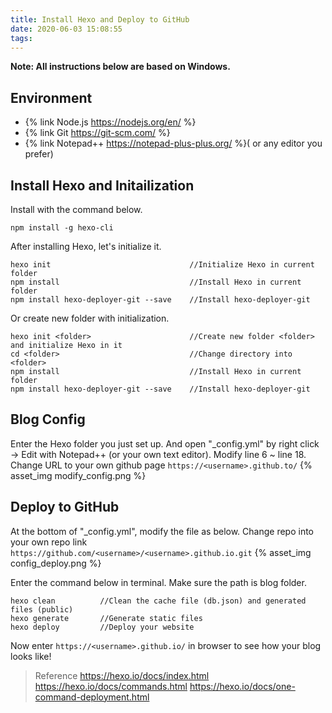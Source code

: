 ```yaml
---
title: Install Hexo and Deploy to GitHub
date: 2020-06-03 15:08:55
tags:
---
```



**Note: All instructions below are based on Windows.**

## Environment
* {% link Node.js https://nodejs.org/en/ %}
* {% link Git https://git-scm.com/ %}
* {% link Notepad++ https://notepad-plus-plus.org/ %}( or any editor you prefer)

<!-- more -->

## Install Hexo and Initailization
Install with the command below.
```
npm install -g hexo-cli
```

After installing Hexo, let's initialize it.
```
hexo init                               //Initialize Hexo in current folder
npm install                             //Install Hexo in current folder
npm install hexo-deployer-git --save    //Install hexo-deployer-git
```
Or create new folder with initialization.
```
hexo init <folder>                      //Create new folder <folder> and initialize Hexo in it
cd <folder>                             //Change directory into <folder>
npm install                             //Install Hexo in current folder
npm install hexo-deployer-git --save    //Install hexo-deployer-git
```

## Blog Config
Enter the Hexo folder you just set up.
And open "_config.yml" by right click -> Edit with Notepad++ (or your own text editor).
Modify line 6 ~ line 18. Change URL to your own github page `https://<username>.github.to/`
{% asset_img modify_config.png %}

## Deploy to GitHub
At the bottom of "_config.yml", modify the file as below.
Change repo into your own repo link `https://github.com/<username>/<username>.github.io.git`
{% asset_img config_deploy.png %}

Enter the command below in terminal.
Make sure the path is blog folder.
```
hexo clean          //Clean the cache file (db.json) and generated files (public)
hexo generate       //Generate static files
hexo deploy         //Deploy your website
```
Now enter `https://<username>.github.io/` in browser to see how your blog looks like!


> Reference
> https://hexo.io/docs/index.html
> https://hexo.io/docs/commands.html
> https://hexo.io/docs/one-command-deployment.html
